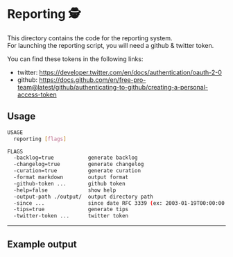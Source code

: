 # Reporting :detective:

This directory contains the code for the reporting system.\
For launching the reporting script, you will need a github & twitter token.

You can find these tokens in the following links:
- twitter: https://developer.twitter.com/en/docs/authentication/oauth-2-0
- github: https://docs.github.com/en/free-pro-team@latest/github/authenticating-to-github/creating-a-personal-access-token

## Usage

```bash
USAGE
  reporting [flags]

FLAGS
  -backlog=true           generate backlog
  -changelog=true         generate changelog
  -curation=true          generate curation
  -format markdown        output format
  -github-token ...       github token
  -help=false             show help
  -output-path ./output/  output directory path
  -since ...              since date RFC 3339 (ex: 2003-01-19T00:00:00.000Z)
  -tips=true              generate tips
  -twitter-token ...      twitter token
```

------------

## Example output

